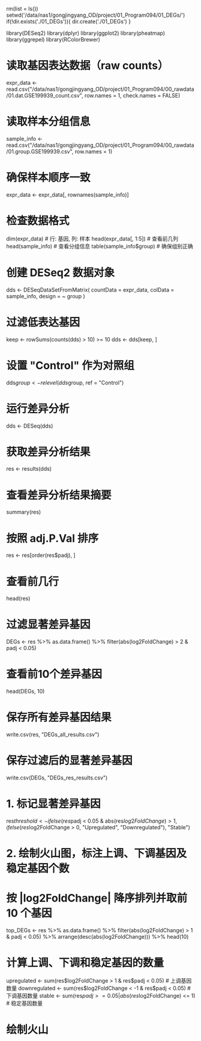 rm(list = ls())
setwd('/data/nas1/gongjingyang_OD/project/01_Program094/01_DEGs/')
if(!dir.exists('./01_DEGs')){
  dir.create('./01_DEGs')
}

library(DESeq2)
library(dplyr)
library(ggplot2)
library(pheatmap)
library(ggrepel)
library(RColorBrewer)


# 读取基因表达数据（raw counts）
expr_data <- read.csv("/data/nas1/gongjingyang_OD/project/01_Program094/00_rawdata/01.dat.GSE199939_count.csv", row.names = 1, check.names = FALSE)

# 读取样本分组信息
sample_info <- read.csv("/data/nas1/gongjingyang_OD/project/01_Program094/00_rawdata/01.group.GSE199939.csv", row.names = 1)

# 确保样本顺序一致
expr_data <- expr_data[, rownames(sample_info)]

# 检查数据格式
dim(expr_data)  # 行: 基因, 列: 样本
head(expr_data[, 1:5])  # 查看前几列
head(sample_info)  # 查看分组信息
table(sample_info$group)  # 确保组别正确

# 创建 DESeq2 数据对象
dds <- DESeqDataSetFromMatrix(
  countData = expr_data, 
  colData = sample_info, 
  design = ~ group
)

# 过滤低表达基因
keep <- rowSums(counts(dds) > 10) >= 10
dds <- dds[keep, ]

# 设置 "Control" 作为对照组
dds$group <- relevel(dds$group, ref = "Control")


# 运行差异分析
dds <- DESeq(dds)

# 获取差异分析结果
res <- results(dds)

# 查看差异分析结果摘要
summary(res)

# 按照 adj.P.Val 排序
res <- res[order(res$padj), ]

# 查看前几行
head(res)

# 过滤显著差异基因
DEGs <- res %>%
  as.data.frame() %>%
  filter(abs(log2FoldChange) > 2 & padj < 0.05)

# 查看前10个差异基因
head(DEGs, 10)

# 保存所有差异基因结果
write.csv(res, "DEGs_all_results.csv")

# 保存过滤后的显著差异基因
write.csv(DEGs, "DEGs_res_results.csv")

# 1. 标记显著差异基因
res$threshold <- ifelse(res$padj < 0.05 & abs(res$log2FoldChange) > 1, 
                        ifelse(res$log2FoldChange > 0, "Upregulated", "Downregulated"), "Stable")

# 2. 绘制火山图，标注上调、下调基因及稳定基因个数
# 按 |log2FoldChange| 降序排列并取前 10 个基因
top_DEGs <- res %>%
  as.data.frame() %>%
  filter(abs(log2FoldChange) > 1 & padj < 0.05) %>%
  arrange(desc(abs(log2FoldChange))) %>%
  head(10)

# 计算上调、下调和稳定基因的数量
upregulated <- sum(res$log2FoldChange > 1 & res$padj < 0.05)  # 上调基因数量
downregulated <- sum(res$log2FoldChange < -1 & res$padj < 0.05)  # 下调基因数量
stable <- sum(res$padj >= 0.05 | abs(res$log2FoldChange) <= 1)  # 稳定基因数量

# 绘制火山
